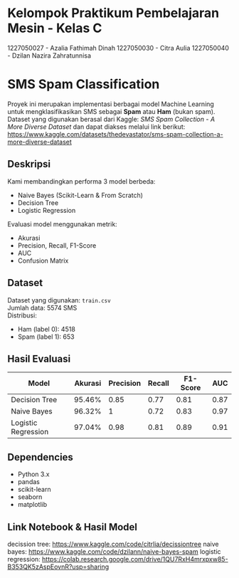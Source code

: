 # Kelompok Praktikum Pembelajaran Mesin - Kelas C
1227050027 - Azalia Fathimah Dinah
1227050030 - Citra Aulia
1227050040 - Dzilan Nazira Zahratunnisa

# SMS Spam Classification
Proyek ini merupakan implementasi berbagai model Machine Learning untuk mengklasifikasikan SMS sebagai **Spam** atau **Ham** (bukan spam). Dataset yang digunakan berasal dari Kaggle: *SMS Spam Collection - A More Diverse Dataset* dan dapat diakses melalui link berikut: https://www.kaggle.com/datasets/thedevastator/sms-spam-collection-a-more-diverse-dataset 

## Deskripsi
Kami membandingkan performa 3 model berbeda:
- Naive Bayes (Scikit-Learn & From Scratch)
- Decision Tree
- Logistic Regression

Evaluasi model menggunakan metrik:
- Akurasi
- Precision, Recall, F1-Score
- AUC
- Confusion Matrix

## Dataset
Dataset yang digunakan: `train.csv`  
Jumlah data: 5574 SMS  
Distribusi:  
- Ham (label 0): 4518  
- Spam (label 1): 653

## Hasil Evaluasi

| Model                 |Akurasi | Precision | Recall | F1-Score | AUC   |
|-----------------------|--------|-----------|--------|----------|-------|
| Decision Tree         | 95.46% | 0.85      | 0.77   | 0.81     | 0.87  |
| Naive Bayes           | 96.32% | 1         | 0.72   | 0.83     | 0.97  |
| Logistic Regression   | 97.04% | 0.98      | 0.81   | 0.89     | 0.91  |

## Dependencies
- Python 3.x
- pandas
- scikit-learn
- seaborn
- matplotlib

## Link Notebook & Hasil Model
decission tree: https://www.kaggle.com/code/citrlia/decissiontree 
naive bayes: https://www.kaggle.com/code/dzilann/naive-bayes-spam 
logistic regression: https://colab.research.google.com/drive/1QU7RxH4mrxpxw85-B353QK5zAspEovnR?usp=sharing